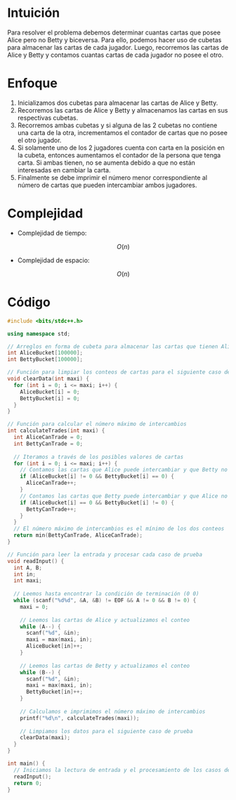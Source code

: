 # Intuición
<!-- Describe your first thoughts on how to solve this problem. -->
Para resolver el problema debemos determinar cuantas cartas que posee Alice pero no Betty y biceversa. Para ello, podemos hacer uso de cubetas para almacenar las cartas de cada jugador. Luego, recorremos las cartas de Alice y Betty y contamos cuantas cartas de cada jugador no posee el otro.

# Enfoque
<!-- Describe your approach to solving the problem. -->
1. Inicializamos dos cubetas para almacenar las cartas de Alice y Betty.
2. Recorremos las cartas de Alice y Betty y almacenamos las cartas en sus respectivas cubetas.
3. Recorremos ambas cubetas y si alguna de las 2 cubetas no contiene una carta de la otra, incrementamos el contador de cartas que no posee el otro jugador.
4. Si solamente uno de los 2 jugadores cuenta con carta en la posición en la cubeta, entonces aumentamos el contador de la persona que tenga carta. Si ambas tienen, no se aumenta debido a que no están interesadas en cambiar la carta.
5. Finalmente se debe imprimir el número menor correspondiente al número de cartas que pueden intercambiar ambos jugadores.

# Complejidad
- Complejidad de tiempo:
    <!-- Add your time complexity here, e.g. $$O(n)$$ -->
    $$O(n)$$

- Complejidad de espacio:
    <!-- Add your space complexity here, e.g. $$O(n)$$ -->
    $$O(n)$$

# Código
```cpp
#include <bits/stdc++.h>

using namespace std;

// Arreglos en forma de cubeta para almacenar las cartas que tienen Alice y Betty
int AliceBucket[100000];
int BettyBucket[100000];

// Función para limpiar los conteos de cartas para el siguiente caso de prueba
void clearData(int maxi) {
  for (int i = 0; i <= maxi; i++) {
    AliceBucket[i] = 0;
    BettyBucket[i] = 0;
  }
}

// Función para calcular el número máximo de intercambios
int calculateTrades(int maxi) {
  int AliceCanTrade = 0;
  int BettyCanTrade = 0;
  
  // Iteramos a través de los posibles valores de cartas
  for (int i = 0; i <= maxi; i++) {
    // Contamos las cartas que Alice puede intercambiar y que Betty no tiene
    if (AliceBucket[i] != 0 && BettyBucket[i] == 0) {
      AliceCanTrade++;
    }
    // Contamos las cartas que Betty puede intercambiar y que Alice no tiene
    if (AliceBucket[i] == 0 && BettyBucket[i] != 0) {
      BettyCanTrade++;
    }
  }
  // El número máximo de intercambios es el mínimo de los dos conteos
  return min(BettyCanTrade, AliceCanTrade);
}

// Función para leer la entrada y procesar cada caso de prueba
void readInput() {
  int A, B;
  int in;
  int maxi;
  
  // Leemos hasta encontrar la condición de terminación (0 0)
  while (scanf("%d%d", &A, &B) != EOF && A != 0 && B != 0) {
    maxi = 0;
    
    // Leemos las cartas de Alice y actualizamos el conteo
    while (A--) {
      scanf("%d", &in);
      maxi = max(maxi, in);
      AliceBucket[in]++;
    }
    
    // Leemos las cartas de Betty y actualizamos el conteo
    while (B--) {
      scanf("%d", &in);
      maxi = max(maxi, in);
      BettyBucket[in]++;
    }
    
    // Calculamos e imprimimos el número máximo de intercambios
    printf("%d\n", calculateTrades(maxi));
    
    // Limpiamos los datos para el siguiente caso de prueba
    clearData(maxi);
  }
}

int main() {
  // Iniciamos la lectura de entrada y el procesamiento de los casos de prueba
  readInput();
  return 0;
}
 
```
